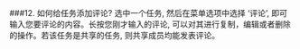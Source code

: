 ###12. 如何给任务添加评论?
选中一个任务, 然后在菜单选项中选择 ‘评论’, 即可输入您要评论的内容。长按您刚才输入的评论, 可以对其进行复制，编辑或者删除的操作。若该任务是共享的任务, 则共享成员均能发表评论。
